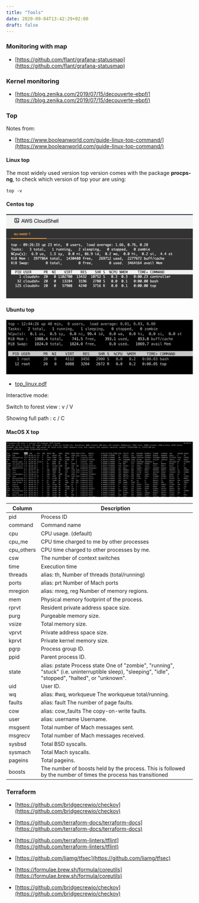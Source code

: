 ```yaml
---
title: "Tools"
date: 2020-09-04T13:42:29+02:00
draft: false
---
```


### Monitoring with map

- [https://github.com/flant/grafana-statusmap](https://github.com/flant/grafana-statusmap)

### Kernel monitoring

- [https://blog.zenika.com/2019/07/15/decouverte-ebpf/](https://blog.zenika.com/2019/07/15/decouverte-ebpf/)    

### Top
Notes from:

- [https://www.booleanworld.com/guide-linux-top-command/](https://www.booleanworld.com/guide-linux-top-command/)

#### Linux top

The most widely used version top version comes with the package **procps-ng**, to check which version of top your are using:
```
top -v
```

#### Centos top

![a](top.files/topLinux.png)


#### Ubuntu top

![a](top.files/topUbuntu.png)

- [top_linux.pdf](top.files/top_linux.pdf)

Interactive mode:

Switch to forest view : v / V

Showing full path : c / C


#### MacOS X top

![a](top.files/topMac.png)

| Column     | Description                                                                                                                                           |
|------------|-------------------------------------------------------------------------------------------------------------------------------------------------------|
| pid        | Process ID                                                                                                                                            |
| command    | Command name                                                                                                                                          |
| cpu        | CPU usage.  (default)                                                                                                                                 |
| cpu_me     | CPU time charged to me by other processes                                                                                                             |
| cpu_others | CPU time charged to other processes by me.                                                                                                            |
| csw        | The number of context switches                                                                                                                        |
| time       | Execution time                                                                                                                                        |
| threads    | alias: th, Number of threads (total/running)                                                                                                          |
| ports      | alias: prt Number of Mach ports                                                                                                                       |
| mregion    | alias: mreg, reg Number of memory regions.                                                                                                            |
| mem        | Physical memory footprint of the process.                                                                                                             |
| rprvt      | Resident private address space size.                                                                                                                  |
| purg       | Purgeable memory size.                                                                                                                                |
| vsize      | Total memory size.                                                                                                                                    |
| vprvt      | Private address space size.                                                                                                                           |
| kprvt      | Private kernel memory size.                                                                                                                           |
| pgrp       | Process group ID.                                                                                                                                     |
| ppid       | Parent process ID.                                                                                                                                    |
| state      | alias: pstate Process state One of "zombie", "running", "stuck" (i.e. uninterruptible sleep),  "sleeping", "idle", "stopped", "halted", or "unknown". |
| uid        | User ID.                                                                                                                                              |
| wq         | alias: #wq, workqueue The workqueue total/running.                                                                                                    |
| faults     | alias: fault The number of page faults.                                                                                                               |
| cow        | alias: cow_faults The copy-on-write faults.                                                                                                           |
| user       | alias: username Username.                                                                                                                             |
| msgsent    | Total number of Mach messages sent.                                                                                                                   |
| msgrecv    | Total number of Mach messages received.                                                                                                               |
| sysbsd     | Total BSD syscalls.                                                                                                                                   |
| sysmach    | Total Mach syscalls.                                                                                                                                  |
| pageins    | Total pageins.                                                                                                                                        |
| boosts     | The number of boosts held by the process.  This is followed by the number of times the process has transitioned                                       |

### Terraform


- [https://github.com/bridgecrewio/checkov](https://github.com/bridgecrewio/checkov)

- [https://github.com/terraform-docs/terraform-docs](https://github.com/terraform-docs/terraform-docs)

- [https://github.com/terraform-linters/tflint](https://github.com/terraform-linters/tflint)

- [https://github.com/liamg/tfsec](https://github.com/liamg/tfsec)

- [https://formulae.brew.sh/formula/coreutils](https://formulae.brew.sh/formula/coreutils)

- [https://github.com/bridgecrewio/checkov](https://github.com/bridgecrewio/checkov)
